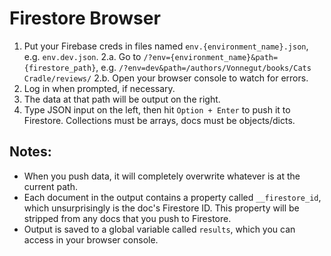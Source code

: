 # Firestore Browser

1. Put your Firebase creds in files named `env.{environment_name}.json`, e.g. `env.dev.json`.
2.a. Go to `/?env={environment_name}&path={firestore_path}`, e.g. `/?env=dev&path=/authors/Vonnegut/books/Cats Cradle/reviews/`
2.b. Open your browser console to watch for errors.
3. Log in when prompted, if necessary.
4. The data at that path will be output on the right.
4. Type JSON input on the left, then hit `Option + Enter` to push it to Firestore. Collections must be arrays, docs must be objects/dicts.

## Notes:

- When you push data, it will completely overwrite whatever is at the current path.
- Each document in the output contains a property called `__firestore_id`, which unsurprisingly is the doc's Firestore ID. This property will be stripped from any docs that you push to Firestore.
- Output is saved to a global variable called `results`, which you can access in your browser console.
